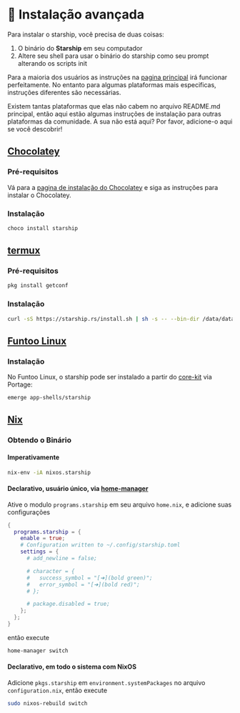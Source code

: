 # 🚀 Instalação avançada

Para instalar o starship, você precisa de duas coisas:

1. O binário do **Starship** em seu computador
1. Altere seu shell para usar o binário do starship como seu prompt alterando os scripts init

Para a maioria dos usuários as instruções na [pagina principal](/guide/#🚀-installation) irá funcionar perfeitamente. No entanto para algumas plataformas mais especificas, instruções diferentes são necessárias.

Existem tantas plataformas que elas não cabem no arquivo README.md principal, então aqui estão algumas instruções de instalação para outras plataformas da comunidade. A sua não está aqui? Por favor, adicione-o aqui se você descobrir!

## [Chocolatey](https://chocolatey.org)

### Pré-requisitos

Vá para a [pagina de instalação do Chocolatey](https://chocolatey.org/install) e siga as instruções para instalar o Chocolatey.

### Instalação

```powershell
choco install starship
```

## [termux](https://termux.com)

### Pré-requisitos

```sh
pkg install getconf
```

### Instalação

```sh
curl -sS https://starship.rs/install.sh | sh -s -- --bin-dir /data/data/com.termux/files/usr/bin
```

## [Funtoo Linux](https://www.funtoo.org/Welcome)

### Instalação

No Funtoo Linux, o starship pode ser instalado a partir do [core-kit](https://github.com/funtoo/core-kit/tree/1.4-release/app-shells/starship) via Portage:

```sh
emerge app-shells/starship
```

## [Nix](https://nixos.wiki/wiki/Nix)

### Obtendo o Binário

#### Imperativamente

```sh
nix-env -iA nixos.starship
```

#### Declarativo, usuário único, via [home-manager](https://github.com/nix-community/home-manager)

Ative o modulo `programs.starship` em seu arquivo `home.nix`, e adicione suas configurações

```nix
{
  programs.starship = {
    enable = true;
    # Configuration written to ~/.config/starship.toml
    settings = {
      # add_newline = false;

      # character = {
      #   success_symbol = "[➜](bold green)";
      #   error_symbol = "[➜](bold red)";
      # };

      # package.disabled = true;
    };
  };
}
```

então execute

```sh
home-manager switch
```

#### Declarativo, em todo o sistema com NixOS

Adicione `pkgs.starship` em `environment.systemPackages` no arquivo `configuration.nix`, então execute

```sh
sudo nixos-rebuild switch
```
